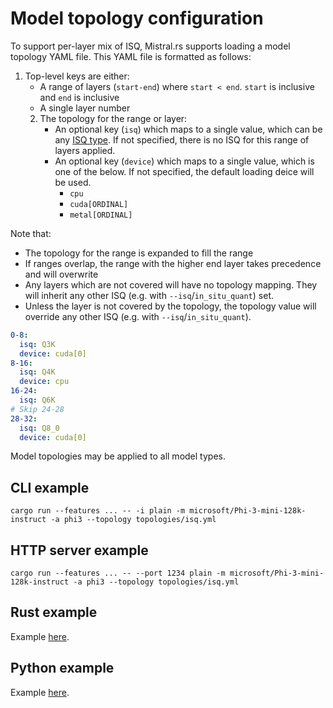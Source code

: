 # Model topology configuration

To support per-layer mix of ISQ, Mistral.rs supports loading a model topology YAML file. This YAML file is formatted as follows:

1) Top-level keys are either:
    - A range of layers (`start-end`) where `start < end`. `start` is inclusive and `end` is inclusive
    - A single layer number
    2) The topology for the range or layer:
        - An optional key (`isq`) which maps to a single value, which can be any [ISQ type](ISQ.md#isq-quantization-types). If not specified, there is no ISQ for this range of layers applied.
        - An optional key (`device`) which maps to a single value, which is one of the below. If not specified, the default loading deice will be used.
          - `cpu`
          - `cuda[ORDINAL]`
          - `metal[ORDINAL]`

Note that:
- The topology for the range is expanded to fill the range
- If ranges overlap, the range with the higher end layer takes precedence and will overwrite
- Any layers which are not covered will have no topology mapping. They will inherit any other ISQ (e.g. with `--isq`/`in_situ_quant`) set.
- Unless the layer is not covered by the topology, the topology value will override any other ISQ (e.g. with `--isq`/`in_situ_quant`).


```yml
0-8:
  isq: Q3K
  device: cuda[0]
8-16:
  isq: Q4K
  device: cpu
16-24:
  isq: Q6K
# Skip 24-28
28-32:
  isq: Q8_0
  device: cuda[0]
```

Model topologies may be applied to all model types.

## CLI example
```
cargo run --features ... -- -i plain -m microsoft/Phi-3-mini-128k-instruct -a phi3 --topology topologies/isq.yml   
```

## HTTP server example
```
cargo run --features ... -- --port 1234 plain -m microsoft/Phi-3-mini-128k-instruct -a phi3 --topology topologies/isq.yml   
```

## Rust example
Example [here](../mistralrs/examples/topology/main.rs).

## Python example
Example [here](../examples/python/topology.py).